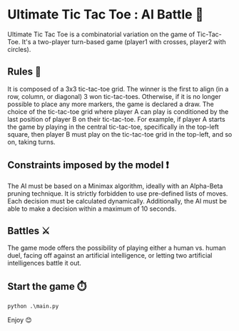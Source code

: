 # Ultimate Tic Tac Toe : AI Battle 🧮

Ultimate Tic Tac Toe is a combinatorial variation on the game of Tic-Tac-Toe. It's a two-player turn-based game (player1 with crosses, player2 with circles). 

## Rules 📏
It is composed of a 3x3 tic-tac-toe grid. The winner is the first to align (in a row, column, or diagonal) 3 won tic-tac-toes. Otherwise, if it is no longer possible to place any more markers, the game is declared a draw. The choice of the tic-tac-toe grid where player A can play is conditioned by the last position of player B on their tic-tac-toe. For example, if player A starts the game by playing in the central tic-tac-toe, specifically in the top-left square, then player B must play on the tic-tac-toe grid in the top-left, and so on, taking turns.

## Constraints imposed by the model ❗
The AI must be based on a Minimax algorithm, ideally with an Alpha-Beta pruning technique. It is strictly forbidden to use pre-defined lists of moves. Each decision must be calculated dynamically. Additionally, the AI must be able to make a decision within a maximum of 10 seconds.

## Battles ⚔️
The game mode offers the possibility of playing either a human vs. human duel, facing off against an artificial intelligence, or letting two artificial intelligences battle it out.

## Start the game ⏱️
```python
python .\main.py
```

Enjoy 😊

